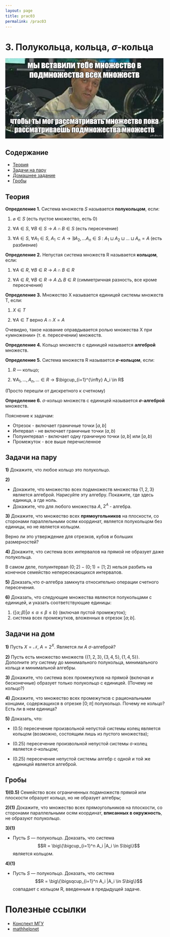 ```yaml
---
layout: page
title: prac03
permalink: /prac03
---
```


# 3. Полукольца, кольца, $\sigma$-кольца

<img src='data/subsets.jpg' width=500/>

## Содержание

* [Теория](#chapter1)
* [Задачи на пару](#chapter2)
* [Домашнее задание](#chapter3)
* [Гробы](#chapter4)

## Теория <a class="anchor" id="chapter1"></a>

**Определение 1.** Система множеств $S$ называется **полукольцом**, если:

1) $\varnothing \in S$ (есть пустое множество, есть 0)

2) $\forall A \in S$, $\forall B \in S$ -> $A \cap B \in S$ (есть пересечение)

3) $\forall A \in S$, $\forall A_1 \in S$, $A_1 \subset A$ -> $\exists A_2, \ldots A_n \in S$ : $A_1 \sqcup A_2 \sqcup \ldots \sqcup A_n = A$ (есть разбиение)

**Определение 2.** Непустая система множеств R называется **кольцом**, если:

1. $\forall A \in R$, $\forall B \in R$ -> $A \cap B \in R$

2) $\forall A \in R$, $\forall B \in R$ -> $A \bigtriangleup B \in R$ (симметричная разность, все кроме пересечения)

**Определение 3.** Множество X называется единицей системы множеств T, если:

1) $X \in T$

2) $\forall A \in T$ верно $A \cap X = A$

Очевидно, такое название оправдывается ролью множества X при «умножении» (т. е. пересечении) множеств.

**Определение 4.** Кольцо множеств с единицей называется **алгеброй** множеств.

**Определение 5.** Система множеств R называется **$\sigma$-кольцом**, если:

1) $R$ — кольцо;

2) $\forall A_1,\ldots ,A_n, \ldots \in R$ -> $\bigcup_{i=1}^{\infty} A_i \in R$

(Просто перешли от дискретного к счетному)

**Определение 6.** $\sigma$-кольцо множеств с единицей называется **$\sigma$-алгеброй** множеств.

Пояснение к задачам:
* Отрезок - включает граничные точки $[a,b]$
* Интервал - не включает граничные точки $(a,b)$
* Полуинтервал - включает одну граничную точки $(a,b]$ или $[a,b)$ 
* Промежуток - все выше перечисленное



## Задачи на пару <a class="anchor" id="chapter2"></a>

**1)** Докажите, что любое кольцо это полукольцо.

**2)** 
* Докажите, что множество всех подмножеств множества $\{1,2,3\}$ является алгеброй. Нарисуйте эту алгебру. Покажите, где здесь единица, а где ноль.
* Докажите, что для любого множества $A$, $2^A$ - алгебра.

**3)** Докажите, что множество всех **прямоугольников** на плоскости, со сторонами параллельными осям координат, является полукольцом без единицы, но не является кольцом. 

Верно ли это утверждение для отрезков, кубов и больших размерностей?

**4)** Докажите, что система всех интервалов на прямой не образует даже полукольца. 

В самом деле, полуинтервал $(0;2) - (0;1)=[1;2)$ нельзя разбить на конечное семейство непересекающихся интервалов.


**5)** Доказать,что σ-алгебра замкнута относительно операции счетного пересечения.

**6)** Доказать, что следующие множества являются полукольцами с единицей, и указать соответствующие единицы:
1) $\{[α; β) | a \leq α \leq β \leq b\}$ (включая пустой промежуток);
2) система всех промежутков, вложенных в отрезок $[a; b]$.

## Задачи на дом <a class="anchor" id="chapter3"></a>

**1)** Пусть $X = \mathcal{N}$, $A = 2^{X}$. Является ли $A$ $\sigma$-алгеброй?

**2)** Пусть есть множество множеств $\{\{1,2,3\}, \{3,4,5\}, \{1,4,5\}\}$. Дополните эту систему до минимального полукольца, минимального кольца и минимальной алгебры. 

**3)** Докажите, что система всех промежутков на прямой (включая и бесконечные) образует только полукольцо с единицей. (Почему не кольцо?)

**4)** Докажите, что множество всех промежутков с рациональными концами, содержащихся в отрезке $[0; \pi]$ полукольцо. Почему не кольцо? Есть ли в нем единица?

**5)** Доказать, что:

* (0.5) пересечение произвольной непустой системы колец является кольцом (возможно, состоящим лишь из пустого множества);

* (0.25) пересечение произвольной непустой системы σ-колец является σ-кольцом;

* (0.25) пересечение непустой системы алгебр с одной и той же единицей является алгеброй.

## Гробы <a class="anchor" id="chapter4"></a>

**1)(0.5)** Семейство всех ограниченных подмножеств прямой или плоскости образует кольцо, но не образует алгебры;

**2)(1)** Докажите, что множество всех прямоугольников на плоскости, со сторонами параллельными осям координат, **вписанных в окружность**, не образуют полукольцо.

**3)(1)**
* Пусть $S$ — полукольцо. Доказать, что система 
$$R = \big\{\bigcup_{i=1}^n A_i |A_i \in S\big\}$$ является кольцом.

**4)(1)**
* Пусть $S$ — полукольцо. Доказать, что система
$$R = \big\{\bigsqcup_{i=1}^n A_i |A_i \in S\big\}$$
совпадает с кольцом R, введенным в предыдущей задаче.

# Полезные ссылки
* [Конспект МГУ](http://math.phys.msu.ru/data/172/lec02a.pdf)
* [mathhelpnet](http://mathhelpplanet.com/static.php?p=polukoltsa-opredeleniye-aksiomy-primery)
